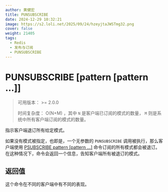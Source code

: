 ```yaml
---
author: 黄健宏
title: PUNSUBSCRIBE
date: 2024-12-29 10:32:21
image: https://s2.loli.net/2025/09/24/hzeyjtaJWSTmg32.png
cover: false
weight: 21405
tags:
  - Redis
  - 发布与订阅
  - PUNSUBSCRIBE
---
```


# PUNSUBSCRIBE [pattern [pattern …]]

> 可用版本： >= 2.0.0
> 
> 时间复杂度： O(N+M) ，其中 `N` 是客户端已订阅的模式的数量， `M` 则是系统中所有客户端订阅的模式的数量。

指示客户端退订所有给定模式。

如果没有模式被指定，也即是，一个无参数的 `PUNSUBSCRIBE` 调用被执行，那么客户端使用 [PSUBSCRIBE pattern [pattern …]](psubscribe.html#psubscribe) 命令订阅的所有模式都会被退订。在这种情况下，命令会返回一个信息，告知客户端所有被退订的模式。

## 返回值

这个命令在不同的客户端中有不同的表现。